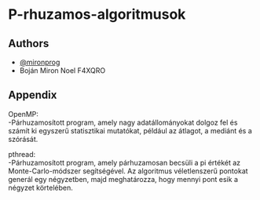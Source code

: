 # P-rhuzamos-algoritmusok

## Authors

- [@mironprog](https://github.com/mironprog)
- Boján Miron Noel F4XQRO


## Appendix


OpenMP:  
    -Párhuzamosított program, amely nagy adatállományokat dolgoz fel és számít ki egyszerű statisztikai mutatókat, például az átlagot, a mediánt és a szórását.  

pthread:  
    -Párhuzamosított program, amely párhuzamosan becsüli a pi értékét az Monte-Carlo-módszer segítségével. Az algoritmus véletlenszerű pontokat generál egy négyzetben, majd meghatározza, hogy mennyi pont esik a négyzet körtelében.

